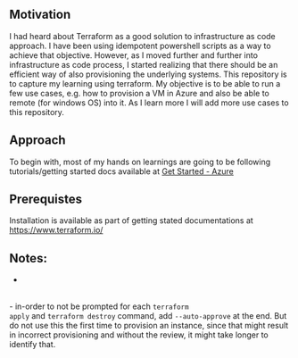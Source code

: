 ## Motivation
I had heard about Terraform as a good solution to infrastructure as code approach. I have been using idempotent powershell scripts as a way to achieve that objective. However, as I moved further and further into infrastructure as code process, I started realizing that there should be an efficient way of also provisioning the underlying systems. This repository is to capture my learning using terraform. My objective is to be able to run a few use cases, e.g. how to provision a VM in Azure and also be able to remote (for windows OS) into it. As I learn more I will add more use cases to this repository.

## Approach
To begin with, most of my hands on learnings are going to be following tutorials/getting started docs available at [Get Started - Azure](https://learn.hashicorp.com/collections/terraform/azure-get-started)


## Prerequistes
Installation is available as part of getting stated documentations at https://www.terraform.io/

## Notes:
-
<br />- in-order to not be prompted for each <code>terraform apply</code> and <code>terraform destroy</code> command, add <code>--auto-approve</code> at the end. But do not use this the first time to provision an instance, since that might result in incorrect provisioning and without the review, it might take longer to identify that.